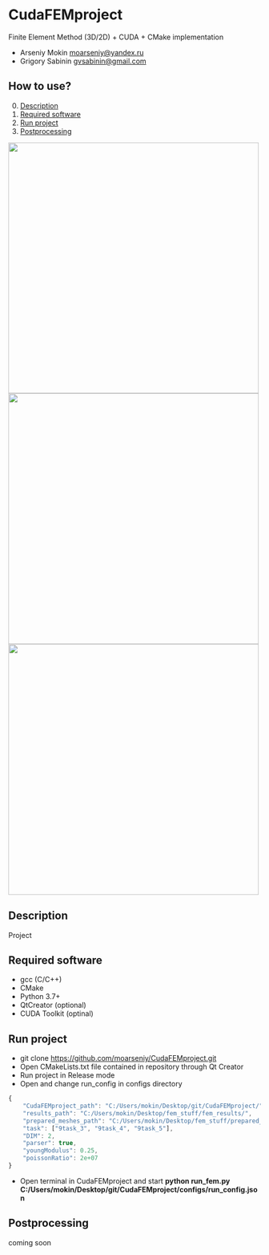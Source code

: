 # CudaFEMproject
Finite Element Method (3D/2D) + CUDA + CMake implementation
* Arseniy Mokin moarseniy@yandex.ru
* Grigory Sabinin gvsabinin@gmail.com

## How to use?
0. [Description](#Description)
1. [Required software](#Required-software)
2. [Run project](#Run-project)
3. [Postprocessing](#Postprocessing)


<img src="https://user-images.githubusercontent.com/44135971/144502755-0cba54a7-e0bf-4187-9dc5-5f43491439fd.jpg" width="500">
<img src="https://user-images.githubusercontent.com/44135971/151878668-b4dedb38-d3af-46b8-bf9e-9f80ae676071.png" width="500">
<img src="https://user-images.githubusercontent.com/44135971/144608765-c2a25a08-a927-4e12-89b3-3eed081d221b.jpg" width="500">

## Description
Project

## Required software
* gcc (C/C++)
* CMake
* Python 3.7+
* QtCreator (optional)
* CUDA Toolkit (optinal)

## Run project
* git clone https://github.com/moarseniy/CudaFEMproject.git
* Open CMakeLists.txt file contained in repository through Qt Creator
* Run project in Release mode
* Open and change run_config in configs directory

```javascript
{
	"CudaFEMproject_path": "C:/Users/mokin/Desktop/git/CudaFEMproject/",
	"results_path": "C:/Users/mokin/Desktop/fem_stuff/fem_results/",
	"prepared_meshes_path": "C:/Users/mokin/Desktop/fem_stuff/prepared_meshes/",
	"task": ["9task_3", "9task_4", "9task_5"],
	"DIM": 2,
	"parser": true,
	"youngModulus": 0.25,
	"poissonRatio": 2e+07
}
```

* Open terminal in CudaFEMproject and start **python run_fem.py C:/Users/mokin/Desktop/git/CudaFEMproject/configs/run_config.json**

## Postprocessing

coming soon




